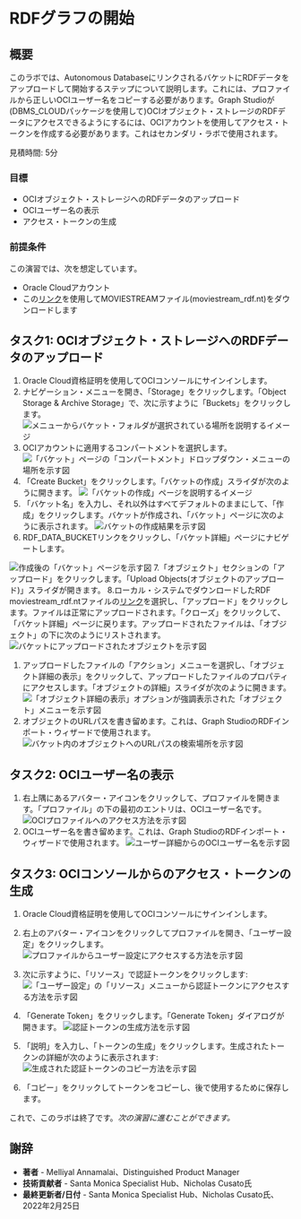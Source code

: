 # RDFグラフの開始

## 概要

このラボでは、Autonomous DatabaseにリンクされるバケットにRDFデータをアップロードして開始するステップについて説明します。これには、プロファイルから正しいOCIユーザー名をコピーする必要があります。Graph Studioが(DBMS\_CLOUDパッケージを使用して)OCIオブジェクト・ストレージのRDFデータにアクセスできるようにするには、OCIアカウントを使用してアクセス・トークンを作成する必要があります。これはセカンダリ・ラボで使用されます。

見積時間: 5分

### 目標

*   OCIオブジェクト・ストレージへのRDFデータのアップロード
*   OCIユーザー名の表示
*   アクセス・トークンの生成

### 前提条件

この演習では、次を想定しています。

*   Oracle Cloudアカウント
*   この[リンク](https://objectstorage.us-ashburn-1.oraclecloud.com/p/VEKec7t0mGwBkJX92Jn0nMptuXIlEpJ5XJA-A6C9PymRgY2LhKbjWqHeB5rVBbaV/n/c4u04/b/livelabsfiles/o/data-management-library-files/moviestream_rdf.nt)を使用してMOVIESTREAMファイル(moviestream\_rdf.nt)をダウンロードします

## **タスク1:** OCIオブジェクト・ストレージへのRDFデータのアップロード

1.  Oracle Cloud資格証明を使用してOCIコンソールにサインインします。
2.  ナビゲーション・メニューを開き、「Storage」をクリックします。「Object Storage & Archive Storage」で、次に示すように「Buckets」をクリックします。 ![メニューからバケット・フォルダが選択されている場所を説明するイメージ](./images/buckets-folder.png)
3.  OCIアカウントに適用するコンパートメントを選択します。 ![「バケット」ページの「コンパートメント」ドロップダウン・メニューの場所を示す図](./images/compartment-menu.png)
4.  「Create Bucket」をクリックします。「バケットの作成」スライダが次のように開きます。 ![「バケットの作成」ページを説明するイメージ](./images/create-bucket.png)
5.  「バケット名」を入力し、それ以外はすべてデフォルトのままにして、「作成」をクリックします。バケットが作成され、「バケット」ページに次のように表示されます。 ![バケットの作成結果を示す図](./images/bucket-result.png)
6.  RDF\_DATA\_BUCKETリンクをクリックし、「バケット詳細」ページにナビゲートします。

![作成後の「バケット」ページを示す図](./images/bucket-page.png) 7.「オブジェクト」セクションの「アップロード」をクリックします。「Upload Objects(オブジェクトのアップロード)」スライダが開きます。 8.ローカル・システムでダウンロードしたRDF moviestream\_rdf.ntファイルの[リンク](https://objectstorage.us-ashburn-1.oraclecloud.com/p/VEKec7t0mGwBkJX92Jn0nMptuXIlEpJ5XJA-A6C9PymRgY2LhKbjWqHeB5rVBbaV/n/c4u04/b/livelabsfiles/o/data-management-library-files/moviestream_rdf.nt)を選択し、「アップロード」をクリックします。ファイルは正常にアップロードされます。「クローズ」をクリックして、「バケット詳細」ページに戻ります。アップロードされたファイルは、「オブジェクト」の下に次のようにリストされます。 ![バケットにアップロードされたオブジェクトを示す図](./images/image-upload.png)

1.  アップロードしたファイルの「アクション」メニューを選択し、「オブジェクト詳細の表示」をクリックして、アップロードしたファイルのプロパティにアクセスします。「オブジェクトの詳細」スライダが次のように開きます。 ![「オブジェクト詳細の表示」オプションが強調表示された「オブジェクト」メニューを示す図](./images/object-details.png)
2.  オブジェクトのURLパスを書き留めます。これは、Graph StudioのRDFインポート・ウィザードで使用されます。 ![バケット内のオブジェクトへのURLパスの検索場所を示す図](./images/url-path.png)

## **タスク2:** OCIユーザー名の表示

1.  右上隅にあるアバター・アイコンをクリックして、プロファイルを開きます。「プロファイル」の下の最初のエントリは、OCIユーザー名です。 ![OCIプロファイルへのアクセス方法を示す図](./images/oci-profile.png)
2.  OCIユーザー名を書き留めます。これは、Graph StudioのRDFインポート・ウィザードで使用されます。 ![ユーザー詳細からのOCIユーザー名を示す図](./images/oci-username.png)

## **タスク3:** OCIコンソールからのアクセス・トークンの生成

1.  Oracle Cloud資格証明を使用してOCIコンソールにサインインします。
    
2.  右上のアバター・アイコンをクリックしてプロファイルを開き、「ユーザー設定」をクリックします。 ![プロファイルからユーザー設定にアクセスする方法を示す図](./images/user-settings.png)
    
3.  次に示すように、「リソース」で認証トークンをクリックします: ![「ユーザー設定」の「リソース」メニューから認証トークンにアクセスする方法を示す図](./images/auth-tokens.png)
    
4.  「Generate Token」をクリックします。「Generate Token」ダイアログが開きます。 ![認証トークンの生成方法を示す図](./images/gen-tokens.png)
    
5.  「説明」を入力し、「トークンの生成」をクリックします。生成されたトークンの詳細が次のように表示されます: ![生成された認証トークンのコピー方法を示す図](./images/token-details.png)
    
6.  「コピー」をクリックしてトークンをコピーし、後で使用するために保存します。
    

これで、このラボは終了です。_次の演習に進むことができます。_

## 謝辞

*   **著者** - Melliyal Annamalai、Distinguished Product Manager
*   **技術貢献者** - Santa Monica Specialist Hub、Nicholas Cusato氏
*   **最終更新者/日付** - Santa Monica Specialist Hub、Nicholas Cusato氏、2022年2月25日